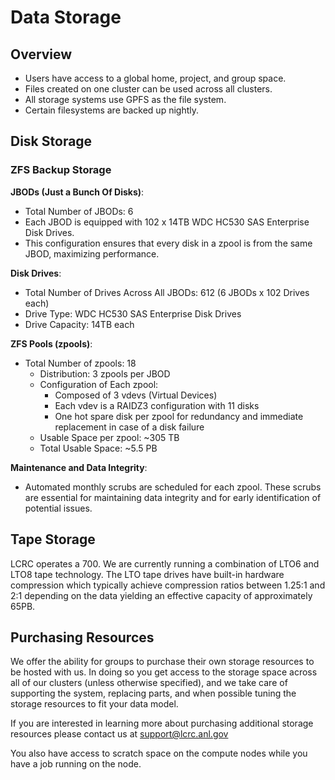 # Data Storage

## Overview

- Users have access to a global home, project, and group space.
- Files created on one cluster can be used across all clusters.
- All storage systems use GPFS as the file system.
- Certain filesystems are backed up nightly.

## Disk Storage

### ZFS Backup Storage

**JBODs (Just a Bunch Of Disks)**:

- Total Number of JBODs: 6
- Each JBOD is equipped with 102 x 14TB WDC HC530 SAS Enterprise Disk Drives.
- This configuration ensures that every disk in a zpool is from the same JBOD, maximizing performance.

**Disk Drives**:

- Total Number of Drives Across All JBODs: 612 (6 JBODs x 102 Drives each)
- Drive Type: WDC HC530 SAS Enterprise Disk Drives
- Drive Capacity: 14TB each

**ZFS Pools (zpools)**:

- Total Number of zpools: 18
  - Distribution: 3 zpools per JBOD
  - Configuration of Each zpool:
    - Composed of 3 vdevs (Virtual Devices)
    - Each vdev is a RAIDZ3 configuration with 11 disks
    - One hot spare disk per zpool for redundancy and immediate replacement in case of a disk failure
  - Usable Space per zpool: ~305 TB
  - Total Usable Space: ~5.5 PB

**Maintenance and Data Integrity**:

- Automated monthly scrubs are scheduled for each zpool. These scrubs are essential for maintaining data integrity and for early identification of potential issues.

## Tape Storage

LCRC operates a 700. We are currently running a combination of LTO6 and LTO8 tape technology. The LTO tape drives have built-in hardware compression which typically achieve compression ratios between 1.25:1 and 2:1 depending on the data yielding an effective capacity of approximately 65PB.

## Purchasing Resources

We offer the ability for groups to purchase their own storage resources to be hosted with us. In doing so you get access to the storage space across all of our clusters (unless otherwise specified), and we take care of supporting the system, replacing parts, and when possible tuning the storage resources to fit your data model.

If you are interested in learning more about purchasing additional storage resources please contact us at <support@lcrc.anl.gov>

You also have access to scratch space on the compute nodes while you have a job running on the node.
